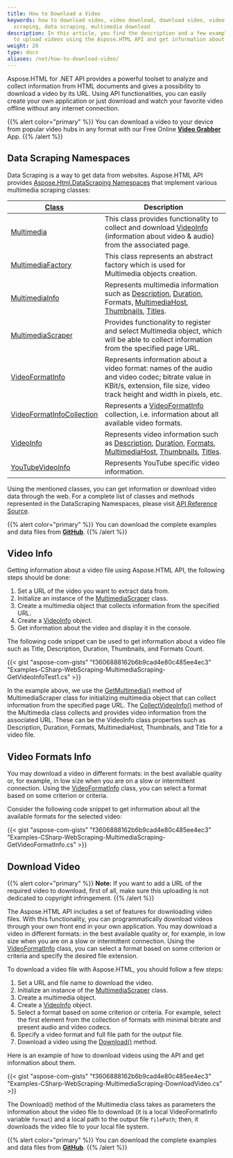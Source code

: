 ```yaml
---
title: How to Download a Video
keywords: how to download video, video download, download video, video info, web
  scraping, data scraping, multimedia download
description: In this article, you find the description and a few examples of how
  to upload videos using the Aspose.HTML API and get information about them.
weight: 20
type: docs
aliases: /net/how-to-download-video/
---
```

Aspose.HTML for .NET API provides a powerful toolset to analyze and collect information from HTML documents and gives a possibility to download a video by its URL. Using API functionalities, you can easily create your own application or just download and watch your favorite video offline without any internet connection.

{{% alert color="primary" %}} 
You can download a video to your device from popular video hubs in any format with our Free Online **[Video Grabber](https://products.aspose.app/html/en/video-grabber)** App. 
{{% /alert %}}  

## **Data Scraping Namespaces**

Data Scraping is a way to get data from websites. Aspose.HTML API provides [Aspose.Html.DataScraping Namespaces](https://apireference.aspose.com/html/net/aspose.html.datascraping/index) that implement various multimedia scraping classes:

| [Class](https://apireference.aspose.com/html/net/aspose.html.datascraping.multimediascraping/videoformatinfocollection)                     | **Description**                                                                                                                                                                                                                                                                                                                                                                                                                                                                                                                                                                                                                                                                                                                                                                                                                                     |
| ------------------------------------------------------------------------------------------------------------------------------------------- | --------------------------------------------------------------------------------------------------------------------------------------------------------------------------------------------------------------------------------------------------------------------------------------------------------------------------------------------------------------------------------------------------------------------------------------------------------------------------------------------------------------------------------------------------------------------------------------------------------------------------------------------------------------------------------------------------------------------------------------------------------------------------------------------------------------------------------------------------- |
| [Multimedia](https://apireference.aspose.com/html/net/aspose.html.datascraping.multimediascraping/multimedia)                               | This class provides functionality to collect and download [VideoInfo](https://apireference.aspose.com/html/net/aspose.html.datascraping.multimediascraping/videoinfo) (information about video & audio) from the associated page.                                                                                                                                                                                                                                                                                                                                                                                                                                                                                                                                                                                                                   |
| [MultimediaFactory](https://apireference.aspose.com/html/net/aspose.html.datascraping.multimediascraping/multimediafactory)                 | This class represents an abstract factory which is used for Multimedia objects creation.                                                                                                                                                                                                                                                                                                                                                                                                                                                                                                                                                                                                                                                                                                                                                            |
| [MultimediaInfo](https://apireference.aspose.com/html/net/aspose.html.datascraping.multimediascraping/multimediainfo)                       | Represents multimedia information such as [Description](https://apireference.aspose.com/html/net/aspose.html.datascraping.multimediascraping/multimediainfo/properties/description), [Duration](https://apireference.aspose.com/html/net/aspose.html.datascraping.multimediascraping/multimediainfo/properties/duration), Formats, [MultimediaHost](https://apireference.aspose.com/html/net/aspose.html.datascraping.multimediascraping/multimediainfo/properties/multimediahost), [Thumbnails](https://apireference.aspose.com/html/net/aspose.html.datascraping.multimediascraping/multimediainfo/properties/thumbnails), [Titles](https://apireference.aspose.com/html/net/aspose.html.datascraping.multimediascraping/multimediainfo/properties/title).                                                                                        |
| [MultimediaScraper](https://apireference.aspose.com/html/net/aspose.html.datascraping.multimediascraping/multimediascraper)                 | Provides functionality to register and select Multimedia object, which will be able to collect information from the specified page URL.                                                                                                                                                                                                                                                                                                                                                                                                                                                                                                                                                                                                                                                                                                             |
| [VideoFormatInfo](https://apireference.aspose.com/html/net/aspose.html.datascraping.multimediascraping/videoformatinfo)                     | Represents information about a video format: names of the audio and video codec; bitrate value in KBit/s, extension, file size, video track height and width in pixels, etc.                                                                                                                                                                                                                                                                                                                                                                                                                                                                                                                                                                                                                                                                        |
| [VideoFormatInfoCollection](https://apireference.aspose.com/html/net/aspose.html.datascraping.multimediascraping/videoformatinfocollection) | Represents a [VideoFormatInfo](https://apireference.aspose.com/html/net/aspose.html.datascraping.multimediascraping/videoformatinfo) collection, i.e. information about all available video formats.                                                                                                                                                                                                                                                                                                                                                                                                                                                                                                                                                                                                                                                |
| [VideoInfo](https://apireference.aspose.com/html/net/aspose.html.datascraping.multimediascraping/videoinfo)                                 | Represents video information such as [Description](https://apireference.aspose.com/html/net/aspose.html.datascraping.multimediascraping/videoinfo/properties/description), [Duration](https://apireference.aspose.com/html/net/aspose.html.datascraping.multimediascraping/videoinfo/properties/duration), [Formats](https://apireference.aspose.com/html/net/aspose.html.datascraping.multimediascraping/videoinfo/properties/formats), [MultimediaHost](https://apireference.aspose.com/html/net/aspose.html.datascraping.multimediascraping/videoinfo/properties/multimediahost), [Thumbnails](https://apireference.aspose.com/html/net/aspose.html.datascraping.multimediascraping/videoinfo/properties/thumbnails), [Titles](https://apireference.aspose.com/html/net/aspose.html.datascraping.multimediascraping/videoinfo/properties/title). |
| [YouTubeVideoInfo](https://apireference.aspose.com/html/net/aspose.html.datascraping.multimediascraping.youtube/youtubevideoinfo)           | Represents YouTube specific video information.                                                                                                                                                                                                                                                                                                                                                                                                                                                                                                                                                                                                                                                                                                                                                                                                      |

Using the mentioned classes, you can get information or download video data through the web. For a complete list of classes and methods represented in the DataScraping Namespaces, please visit [API Reference Source](https://apireference.aspose.com/html/net).

{{% alert color="primary" %}} 
You can download the complete examples and data files from **[GitHub](https://github.com/aspose-html/Aspose.HTML-Documentation)**. 
{{% /alert %}}  

## **Video Info**

Getting information about a video file using Aspose.HTML API, the following steps should be done:

1. Set a URL of the video you want to extract data from.
2. Initialize an instance of the [MultimediaScraper](https://apireference.aspose.com/html/net/aspose.html.datascraping.multimediascraping/multimediascraper) class.
3. Create a multimedia object that collects information from the specified  URL.
4. Create a [VideoInfo](https://apireference.aspose.com/html/net/aspose.html.datascraping.multimediascraping/videoinfo) object.
5. Get information about the video and display it in the console.

The following code snippet can be used to get information about a video file such as Title, Description, Duration, Thumbnails, and Formats Count.

{{< gist "aspose-com-gists" "f3606888162b6b9cad4e80c485ee4ec3" "Examples-CSharp-WebScraping-MultimediaScraping-GetVideoInfoTest1.cs" >}}

In the example above, we use the [GetMultimedia()](https://apireference.aspose.com/html/net/aspose.html.datascraping.multimediascraping/multimediascraper/methods/getmultimedia) method of MultimediaScraper class for initializing multimedia object that can collect information from the specified page URL. The [CollectVideoInfo()](https://apireference.aspose.com/html/net/aspose.html.datascraping.multimediascraping/multimedia/methods/collectvideoinfo) method of the Multimedia class collects and provides video information from the associated URL. These can be the VideoInfo class properties such as Description, Duration, Formats, MultimediaHost, Thumbnails, and Title for a video file. 

## **Video Formats Info**

You may download a video in different formats: in the best available quality or, for example, in low size when you are on a slow or intermittent connection. Using the  [VideoFormatInfo](https://apireference.aspose.com/html/net/aspose.html.datascraping.multimediascraping/videoformatinfo) class, you can select a format based on some criterion or criteria.

Consider the following code snippet to get information about all the available formats for the selected video:

{{< gist "aspose-com-gists" "f3606888162b6b9cad4e80c485ee4ec3" "Examples-CSharp-WebScraping-MultimediaScraping-GetVideoFormatInfo.cs" >}}

## **Download Video**

{{% alert color="primary" %}} 
**Note:** If you want to add a URL of the required video to download, first of all, make sure this uploading is not dedicated to copyright infringement.
{{% /alert %}}

The Aspose.HTML API includes a set of features for downloading video files. With this functionality, you can programmatically download videos through your own front end in your own application. You may download a video in different formats: in the best available quality or, for example, in low size when you are on a slow or intermittent connection. Using the  [VideoFormatInfo](https://apireference.aspose.com/html/net/aspose.html.datascraping.multimediascraping/videoformatinfo) class, you can select a format based on some criterion or criteria and specify the desired file extension.

To download a video file with Aspose.HTML, you should follow a few steps:

1. Set a URL and file name to download the video.
2. Initialize an instance of the [MultimediaScraper](https://apireference.aspose.com/html/net/aspose.html.datascraping.multimediascraping/multimediascraper) class.
3. Create a multimedia object.
4. Create a [VideoInfo](https://apireference.aspose.com/html/net/aspose.html.datascraping.multimediascraping/videoinfo) object.
5. Select a format based on some criterion or criteria. For example, select the first element from the collection of formats with minimal bitrate and present audio and video codecs.
6. Specify a video format and full file path for the output file.
7. Download a video using the [Download()](https://apireference.aspose.com/html/net/aspose.html.datascraping.multimediascraping/multimedia/methods/download) method.

Here is an example of how to download videos using the API and get information about them.

{{< gist "aspose-com-gists" "f3606888162b6b9cad4e80c485ee4ec3" "Examples-CSharp-WebScraping-MultimediaScraping-DownloadVideo.cs" >}}

The Download() method of the Multimedia class takes as parameters the information about the video file to download (it is a local VideoFormatInfo variable `format`) and a local path to the output file `filePath`; then, it downloads the video file to your local file system. 

{{% alert color="primary" %}} 
You can download the complete examples and data files from **[GitHub](https://github.com/aspose-html/Aspose.HTML-Documentation)**. 
{{% /alert %}}